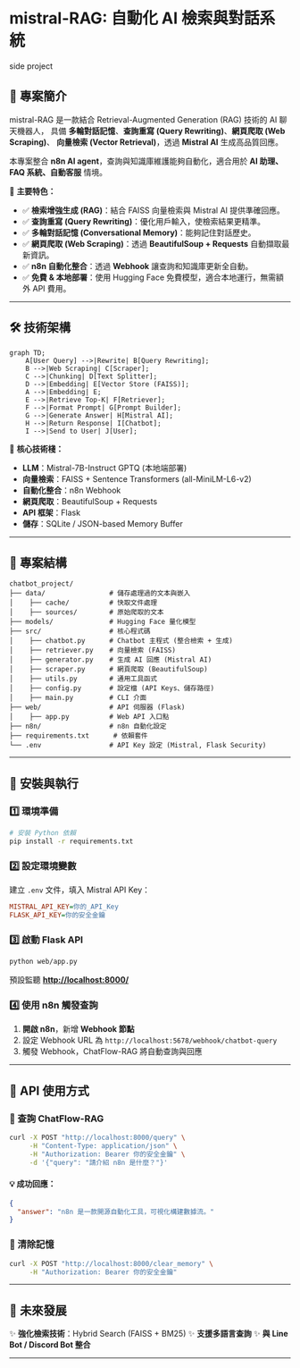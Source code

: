 
# mistral-RAG: 自動化 AI 檢索與對話系統
side project
&#x20; &#x20;

## 📌 專案簡介

mistral-RAG 是一款結合 Retrieval-Augmented Generation (RAG) 技術的 AI 聊天機器人，
具備 **多輪對話記憶**、**查詢重寫 (Query Rewriting)**、**網頁爬取 (Web Scraping)**、
**向量檢索 (Vector Retrieval)**，透過 **Mistral AI** 生成高品質回應。

本專案整合 **n8n AI agent**，查詢與知識庫維護能夠自動化，適合用於 **AI 助理、FAQ 系統、自動客服** 情境。

🚀 **主要特色：**

- ✅ **檢索增強生成 (RAG)**：結合 FAISS 向量檢索與 Mistral AI 提供準確回應。
- ✅ **查詢重寫 (Query Rewriting)**：優化用戶輸入，使檢索結果更精準。
- ✅ **多輪對話記憶 (Conversational Memory)**：能夠記住對話歷史。
- ✅ **網頁爬取 (Web Scraping)**：透過 **BeautifulSoup + Requests** 自動擷取最新資訊。
- ✅ **n8n 自動化整合**：透過 **Webhook** 讓查詢和知識庫更新全自動。
- ✅ **免費 & 本地部署**：使用 Hugging Face 免費模型，適合本地運行，無需額外 API 費用。

---

## **🛠️ 技術架構**

```mermaid
graph TD;
    A[User Query] -->|Rewrite| B[Query Rewriting];
    B -->|Web Scraping| C[Scraper];
    C -->|Chunking| D[Text Splitter];
    D -->|Embedding| E[Vector Store (FAISS)];
    A -->|Embedding| E;
    E -->|Retrieve Top-K| F[Retriever];
    F -->|Format Prompt| G[Prompt Builder];
    G -->|Generate Answer| H[Mistral AI];
    H -->|Return Response| I[Chatbot];
    I -->|Send to User| J[User];
```

🔹 **核心技術棧：**

- **LLM**：Mistral-7B-Instruct GPTQ (本地端部署)
- **向量檢索**：FAISS + Sentence Transformers (all-MiniLM-L6-v2)
- **自動化整合**：n8n Webhook
- **網頁爬取**：BeautifulSoup + Requests
- **API 框架**：Flask
- **儲存**：SQLite / JSON-based Memory Buffer

---

## **📂 專案結構**

```plaintext
chatbot_project/
├── data/                # 儲存處理過的文本與嵌入
│    ├── cache/          # 快取文件處理
│    ├── sources/        # 原始爬取的文本
├── models/              # Hugging Face 量化模型 
├── src/                 # 核心程式碼
│    ├── chatbot.py      # Chatbot 主程式 (整合檢索 + 生成)
│    ├── retriever.py    # 向量檢索 (FAISS)
│    ├── generator.py    # 生成 AI 回應 (Mistral AI)
│    ├── scraper.py      # 網頁爬取 (BeautifulSoup)
│    ├── utils.py        # 通用工具函式
│    ├── config.py       # 設定檔 (API Keys、儲存路徑)
│    ├── main.py         # CLI 介面
├── web/                 # API 伺服器 (Flask)
│    ├── app.py          # Web API 入口點
├── n8n/                 # n8n 自動化設定
├── requirements.txt      # 依賴套件
└── .env                 # API Key 設定 (Mistral, Flask Security)
```

---

## **🚀 安裝與執行**

### **1️⃣ 環境準備**

```bash
# 安裝 Python 依賴
pip install -r requirements.txt
```

### **2️⃣ 設定環境變數**

建立 `.env` 文件，填入 Mistral API Key：

```ini
MISTRAL_API_KEY=你的_API_Key
FLASK_API_KEY=你的安全金鑰
```

### **3️⃣ 啟動 Flask API**

```bash
python web/app.py
```

預設監聽 **[http://localhost:8000/](http://localhost:8000)**

### **4️⃣ 使用 n8n 觸發查詢**

1. **開啟 n8n**，新增 **Webhook 節點**
2. 設定 Webhook URL 為 `http://localhost:5678/webhook/chatbot-query`
3. 觸發 Webhook，ChatFlow-RAG 將自動查詢與回應

---

## **📌 API 使用方式**

### **🔹 查詢 ChatFlow-RAG**

```bash
curl -X POST "http://localhost:8000/query" \
     -H "Content-Type: application/json" \
     -H "Authorization: Bearer 你的安全金鑰" \
     -d '{"query": "請介紹 n8n 是什麼？"}'
```

#### **💡 成功回應：**

```json
{
  "answer": "n8n 是一款開源自動化工具，可視化構建數據流。"
}
```

### **🔹 清除記憶**

```bash
curl -X POST "http://localhost:8000/clear_memory" \
     -H "Authorization: Bearer 你的安全金鑰"
```

---

## **📌 未來發展**

✨ **強化檢索技術**：Hybrid Search (FAISS + BM25)
✨ **支援多語言查詢**
✨ **與 Line Bot / Discord Bot 整合**

---

